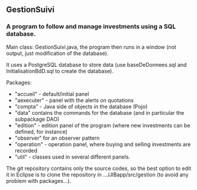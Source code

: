 ## GestionSuivi

### A program to follow and manage investments using a SQL database.

Main class: GestionSuivi.java, the program then runs in a window (not output, just modification of the database).

It uses a PostgreSQL database to store data (use baseDeDonnees.sql and InitialisationBdD.sql to create the database).

Packages:
* "accueil" - default/initial panel
* "aexecuter" - panel with the alerts on quotations
* "compta" - Java side of objects in the database (Pojo)
* "data" contains the commands for the database (and in particular the subpackage DAO)
* "edition" - edition panel of the program (where new investments can be defined, for instance)
* "observer" for an observer pattern
* "operation" - operation panel, where buying and selling investments are recorded
* "util" - classes used in several different panels.

The git repository contains only the source codes, so the best option to edit it in Eclipse is to clone the repository in .../JIBapp/src/gestion (to avoid any problem with packages...).
